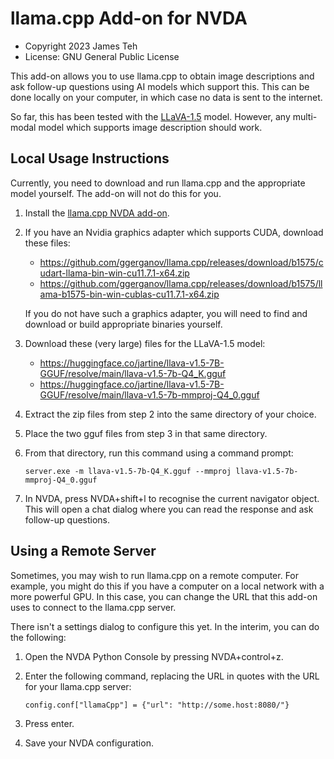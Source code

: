 # llama.cpp Add-on for NVDA

- Copyright 2023 James Teh
- License: GNU General Public License

This add-on allows you to use llama.cpp to obtain image descriptions and ask follow-up questions using AI models which support this.
This can be done locally on your computer, in which case no data is sent to the internet.

So far, this has been tested with the [LLaVA-1.5](https://llava-vl.github.io/) model.
However, any multi-modal model which supports image description should work.

## Local Usage Instructions
Currently, you need to download and run llama.cpp and the appropriate model yourself.
The add-on will not do this for you.

1. Install the [llama.cpp NVDA add-on](https://files.jantrid.net/llamaCpp.nvda-addon).
2. If you have an Nvidia graphics adapter which supports CUDA, download these files:

    - https://github.com/ggerganov/llama.cpp/releases/download/b1575/cudart-llama-bin-win-cu11.7.1-x64.zip
    - https://github.com/ggerganov/llama.cpp/releases/download/b1575/llama-b1575-bin-win-cublas-cu11.7.1-x64.zip

    If you do not have such a graphics adapter, you will need to find and download or build appropriate binaries yourself.

3. Download these (very large) files for the LLaVA-1.5 model:

    - https://huggingface.co/jartine/llava-v1.5-7B-GGUF/resolve/main/llava-v1.5-7b-Q4_K.gguf
    - https://huggingface.co/jartine/llava-v1.5-7B-GGUF/resolve/main/llava-v1.5-7b-mmproj-Q4_0.gguf

4. Extract the zip files from step 2 into the same directory of your choice.
5. Place the two gguf files from step 3 in that same directory.
6. From that directory, run this command using a command prompt:

    `server.exe -m llava-v1.5-7b-Q4_K.gguf --mmproj llava-v1.5-7b-mmproj-Q4_0.gguf`

7. In NVDA, press NVDA+shift+l to recognise the current navigator object.
    This will open a chat dialog where you can read the response and ask follow-up questions.

## Using a Remote Server
Sometimes, you may wish to run llama.cpp on a remote computer.
For example, you might do this if you have a computer on a local network with a more powerful GPU.
In this case, you can change the URL that this add-on uses to connect to the llama.cpp server.

There isn't a settings dialog to configure this yet.
In the interim, you can do the following:

1. Open the NVDA Python Console by pressing NVDA+control+z.
2. Enter the following command, replacing the URL in quotes with the URL for your llama.cpp server:

    `config.conf["llamaCpp"] = {"url": "http://some.host:8080/"}`

3. Press enter.
4. Save your NVDA configuration.
